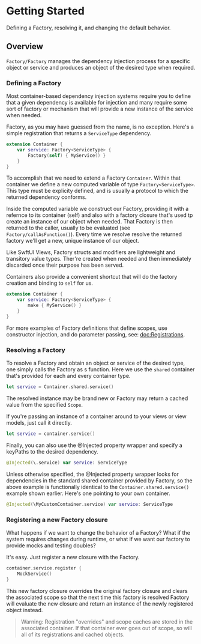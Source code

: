#  Getting Started

Defining a Factory, resolving it, and changing the default behavior.

## Overview

``Factory/Factory`` manages the dependency injection process for a specific object or service and produces an object of the desired type when required. 

### Defining a Factory

Most container-based dependency injection systems require you to define that a given dependency is available for injection and many require some sort of factory or mechanism that will provide a new instance of the service when needed.

Factory, as you may have guessed from the name, is no exception. Here's a simple registration that returns a `ServiceType` dependency. 

```swift
extension Container {
    var service: Factory<ServiceType> {
        Factory(self) { MyService() }
    }
}
```

To accomplish that we need to extend a Factory ``Container``. Within that container we define a new computed variable of type `Factory<ServiceType>`. This type must be explicity defined, and is usually a protocol to which the returned dependency conforms.

Inside the computed variable we construct our Factory, providing it with a refernce to its container (self) and also with a factory closure that's used tp create an instance of our object when needed. That Factory is then returned to the caller, usually to be evaluated (see ``Factory/callAsFunction()``). Every time we resolve resolve the returned factory we'll get a new, unique instance of our object.


Like SwftUI Views, Factory structs and modifiers are lightweight and transitory value types. Ther're created when needed and then immediately discarded once their purpose has been served.

Containers also provide a convenient shortcut that will do the factory creation and binding to `self` for us.

```swift
extension Container {
    var service: Factory<ServiceType> {
        make { MyService() }
    }
}
```

For more examples of Factory definitions that define scopes, use constructor injection, and do parameter passing, see: <doc:Registrations>.

### Resolving a Factory

To resolve a Factory and obtain an object or service of the desired type, one simply calls the Factory as s function. Here we use the `shared` container that's provided for each and every container type. 

```swift
let service = Container.shared.service()
```
The resolved instance may be brand new or Factory may return a cached value from the specified ``Scope``.

If you're passing an instance of a container around to your views or view models, just call it directly.

```swift
let service = container.service()
```
Finally, you can also use the @Injected property wrapper and specify a keyPaths to the desired dependency.

```swift
@Injected(\.service) var service: ServiceType
```
Unless otherwise specified, the @Injected property wrapper looks for dependencies in the standard shared container provided by Factory, so the above example is functionally identical to the `Container.shared.service()` example shown earlier. Here's one pointing to your own container.

```swift
@Injected(\MyCustomContainer.service) var service: ServiceType
```
### Registering a new Factory closure

What happens if we want to change the behavior of a Factory? What if the system requires changes during runtime, or what if we want our factory to provide mocks and testing doubles? 

It's easy. Just register a new closure with the Factory.

```swift
container.service.register {
    MockService()
}
```

This new factory closure overrides the original factory closure and clears the associated scope so that the next time this factory is resolved Factory will evaluate the new closure and return an instance of the newly registered object instead.

> Warning: Registration "overrides" and scope caches are stored in the associated container. If that container ever goes out of scope, so will all of its registrations and cached objects.
